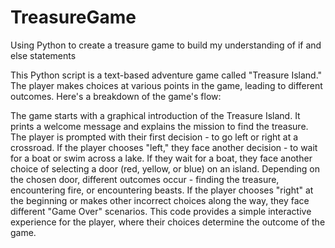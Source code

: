 # TreasureGame
Using Python to create a treasure game to build my understanding of if and else statements

This Python script is a text-based adventure game called "Treasure Island." The player makes choices at various points in the game, leading to different outcomes. Here's a breakdown of the game's flow:

The game starts with a graphical introduction of the Treasure Island.
It prints a welcome message and explains the mission to find the treasure.
The player is prompted with their first decision - to go left or right at a crossroad.
If the player chooses "left," they face another decision - to wait for a boat or swim across a lake.
If they wait for a boat, they face another choice of selecting a door (red, yellow, or blue) on an island.
Depending on the chosen door, different outcomes occur - finding the treasure, encountering fire, or encountering beasts.
If the player chooses "right" at the beginning or makes other incorrect choices along the way, they face different "Game Over" scenarios.
This code provides a simple interactive experience for the player, where their choices determine the outcome of the game.
